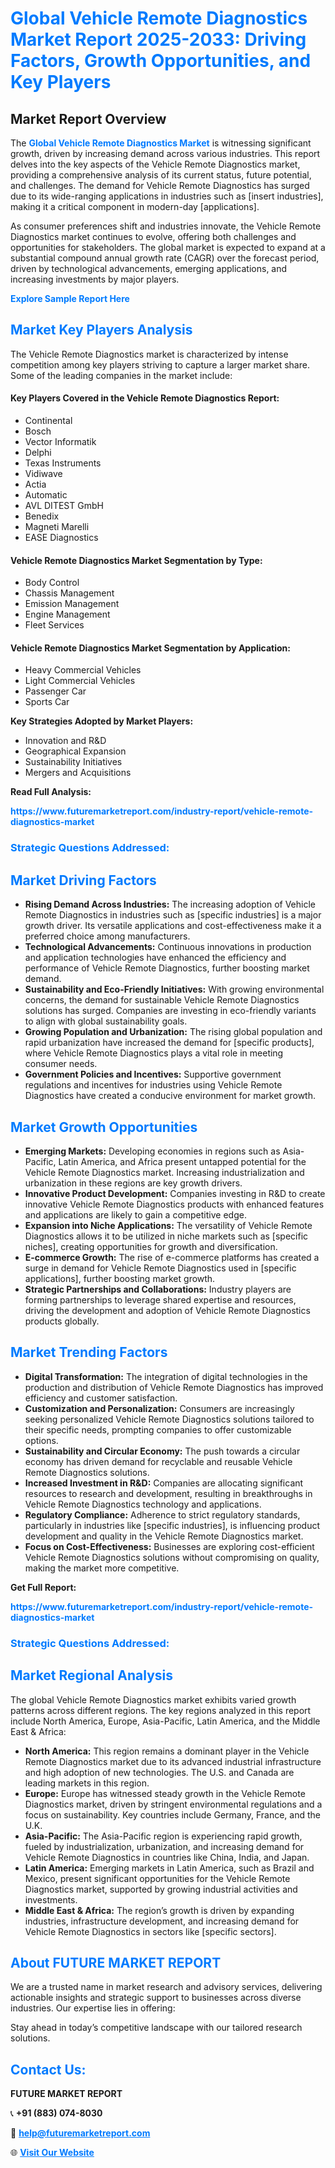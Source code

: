 <h1 style="color: #007BFF;">Global Vehicle Remote Diagnostics Market Report 2025-2033: Driving Factors, Growth Opportunities, and Key Players</h1>

<section id="overview">
<h2>Market Report Overview</h2>
<p>The <a href="https://www.futuremarketreport.com/industry-report/vehicle-remote-diagnostics-market" style="color: #007BFF; text-decoration: none;"><strong>Global Vehicle Remote Diagnostics Market</strong></a> is witnessing significant growth, driven by increasing demand across various industries. This report delves into the key aspects of the Vehicle Remote Diagnostics market, providing a comprehensive analysis of its current status, future potential, and challenges. The demand for Vehicle Remote Diagnostics has surged due to its wide-ranging applications in industries such as [insert industries], making it a critical component in modern-day [applications].</p>
<p>As consumer preferences shift and industries innovate, the Vehicle Remote Diagnostics market continues to evolve, offering both challenges and opportunities for stakeholders. The global market is expected to expand at a substantial compound annual growth rate (CAGR) over the forecast period, driven by technological advancements, emerging applications, and increasing investments by major players.</p>
</section>

<section id="overview">
<p><a href="https://www.futuremarketreport.com/request-sample/reportId=108429" style="color: #007BFF; text-decoration: none;"><strong>Explore Sample Report Here</strong></a></p>
</section>

<section id="key-players">
<h2 style="color: #007BFF;">Market Key Players Analysis</h2>
<p>The Vehicle Remote Diagnostics market is characterized by intense competition among key players striving to capture a larger market share. Some of the leading companies in the market include:</p>
<h4>Key Players Covered in the Vehicle Remote Diagnostics Report:</h4>
<ul><li>Continental</li><li>Bosch</li><li>Vector Informatik</li><li>Delphi</li><li>Texas Instruments</li><li>Vidiwave</li><li>Actia</li><li>Automatic</li><li>AVL DITEST GmbH</li><li>Benedix</li><li>Magneti Marelli</li><li>EASE Diagnostics</li></ul>
<h4>Vehicle Remote Diagnostics Market Segmentation by Type:</h4>
<ul><li>Body Control</li><li>Chassis Management</li><li>Emission Management</li><li>Engine Management</li><li>Fleet Services</li></ul>

<h4>Vehicle Remote Diagnostics Market Segmentation by Application:</h4>
<ul><li>Heavy Commercial Vehicles</li><li>Light Commercial Vehicles</li><li>Passenger Car</li><li>Sports Car</li></ul>
<p><strong>Key Strategies Adopted by Market Players:</strong></p>
<ul>
<li>Innovation and R&D</li>
<li>Geographical Expansion</li>
<li>Sustainability Initiatives</li>
<li>Mergers and Acquisitions</li>
</ul>
</section>

<section>
<p><strong>Read Full Analysis: </strong></p><a href="https://www.futuremarketreport.com/industry-report/vehicle-remote-diagnostics-market" style="color: #007BFF; text-decoration: none;"><strong>https://www.futuremarketreport.com/industry-report/vehicle-remote-diagnostics-market</strong></a>
<h3 style="color: #007BFF;">Strategic Questions Addressed:</h3>
</section>

<section id="driving-factors">
<h2 style="color: #007BFF;">Market Driving Factors</h2>
<ul>
<li><strong>Rising Demand Across Industries:</strong> The increasing adoption of Vehicle Remote Diagnostics in industries such as [specific industries] is a major growth driver. Its versatile applications and cost-effectiveness make it a preferred choice among manufacturers.</li>
<li><strong>Technological Advancements:</strong> Continuous innovations in production and application technologies have enhanced the efficiency and performance of Vehicle Remote Diagnostics, further boosting market demand.</li>
<li><strong>Sustainability and Eco-Friendly Initiatives:</strong> With growing environmental concerns, the demand for sustainable Vehicle Remote Diagnostics solutions has surged. Companies are investing in eco-friendly variants to align with global sustainability goals.</li>
<li><strong>Growing Population and Urbanization:</strong> The rising global population and rapid urbanization have increased the demand for [specific products], where Vehicle Remote Diagnostics plays a vital role in meeting consumer needs.</li>
<li><strong>Government Policies and Incentives:</strong> Supportive government regulations and incentives for industries using Vehicle Remote Diagnostics have created a conducive environment for market growth.</li>
</ul>
</section>

<section id="growth-opportunities">
<h2 style="color: #007BFF;">Market Growth Opportunities</h2>
<ul>
<li><strong>Emerging Markets:</strong> Developing economies in regions such as Asia-Pacific, Latin America, and Africa present untapped potential for the Vehicle Remote Diagnostics market. Increasing industrialization and urbanization in these regions are key growth drivers.</li>
<li><strong>Innovative Product Development:</strong> Companies investing in R&D to create innovative Vehicle Remote Diagnostics products with enhanced features and applications are likely to gain a competitive edge.</li>
<li><strong>Expansion into Niche Applications:</strong> The versatility of Vehicle Remote Diagnostics allows it to be utilized in niche markets such as [specific niches], creating opportunities for growth and diversification.</li>
<li><strong>E-commerce Growth:</strong> The rise of e-commerce platforms has created a surge in demand for Vehicle Remote Diagnostics used in [specific applications], further boosting market growth.</li>
<li><strong>Strategic Partnerships and Collaborations:</strong> Industry players are forming partnerships to leverage shared expertise and resources, driving the development and adoption of Vehicle Remote Diagnostics products globally.</li>
</ul>
</section>

<section id="trending-factors">
<h2 style="color: #007BFF;">Market Trending Factors</h2>
<ul>
<li><strong>Digital Transformation:</strong> The integration of digital technologies in the production and distribution of Vehicle Remote Diagnostics has improved efficiency and customer satisfaction.</li>
<li><strong>Customization and Personalization:</strong> Consumers are increasingly seeking personalized Vehicle Remote Diagnostics solutions tailored to their specific needs, prompting companies to offer customizable options.</li>
<li><strong>Sustainability and Circular Economy:</strong> The push towards a circular economy has driven demand for recyclable and reusable Vehicle Remote Diagnostics solutions.</li>
<li><strong>Increased Investment in R&D:</strong> Companies are allocating significant resources to research and development, resulting in breakthroughs in Vehicle Remote Diagnostics technology and applications.</li>
<li><strong>Regulatory Compliance:</strong> Adherence to strict regulatory standards, particularly in industries like [specific industries], is influencing product development and quality in the Vehicle Remote Diagnostics market.</li>
<li><strong>Focus on Cost-Effectiveness:</strong> Businesses are exploring cost-efficient Vehicle Remote Diagnostics solutions without compromising on quality, making the market more competitive.</li>
</ul>
</section>

<section>
<p><strong>Get Full Report: </strong></p><a href="https://www.futuremarketreport.com/industry-report/vehicle-remote-diagnostics-market" style="color: #007BFF; text-decoration: none;"><strong>https://www.futuremarketreport.com/industry-report/vehicle-remote-diagnostics-market</strong></a>
<h3 style="color: #007BFF;">Strategic Questions Addressed:</h3>
</section>


<section id="regional-analysis">
<h2 style="color: #007BFF;">Market Regional Analysis</h2>
<p>The global Vehicle Remote Diagnostics market exhibits varied growth patterns across different regions. The key regions analyzed in this report include North America, Europe, Asia-Pacific, Latin America, and the Middle East & Africa:</p>
<ul>
<li><strong>North America:</strong> This region remains a dominant player in the Vehicle Remote Diagnostics market due to its advanced industrial infrastructure and high adoption of new technologies. The U.S. and Canada are leading markets in this region.</li>
<li><strong>Europe:</strong> Europe has witnessed steady growth in the Vehicle Remote Diagnostics market, driven by stringent environmental regulations and a focus on sustainability. Key countries include Germany, France, and the U.K.</li>
<li><strong>Asia-Pacific:</strong> The Asia-Pacific region is experiencing rapid growth, fueled by industrialization, urbanization, and increasing demand for Vehicle Remote Diagnostics in countries like China, India, and Japan.</li>
<li><strong>Latin America:</strong> Emerging markets in Latin America, such as Brazil and Mexico, present significant opportunities for the Vehicle Remote Diagnostics market, supported by growing industrial activities and investments.</li>
<li><strong>Middle East & Africa:</strong> The region’s growth is driven by expanding industries, infrastructure development, and increasing demand for Vehicle Remote Diagnostics in sectors like [specific sectors].</li>
</ul>
</section>

<footer>
<h2 style="color: #007BFF;">About FUTURE MARKET REPORT</h2>
<p>We are a trusted name in market research and advisory services, delivering actionable insights and strategic support to businesses across diverse industries. Our expertise lies in offering:</p>

<p>Stay ahead in today’s competitive landscape with our tailored research solutions.</p>

<h2 style="color: #007BFF;">Contact Us:</h2>
<p><strong>FUTURE MARKET REPORT</strong></p>
<p>📞 <strong>+91 (883) 074-8030</strong></p>
<p>📧 <strong><a href="mailto:help@futuremarketreport.com" style="color: #007BFF;">help@futuremarketreport.com</a></strong></p>
<p>🌐 <strong><a href="https://www.futuremarketreport.com/" style="color: #007BFF;">Visit Our Website</a></strong></p>
</footer>